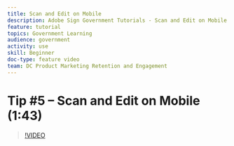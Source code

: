 ```yaml
---
title: Scan and Edit on Mobile
description: Adobe Sign Government Tutorials - Scan and Edit on Mobile
feature: tutorial
topics: Government Learning
audience: government
activity: use
skill: Beginner
doc-type: feature video
team: DC Product Marketing Retention and Engagement
---
```


# Tip #5 – Scan and Edit on Mobile (1:43)

>[!VIDEO](https://video.tv.adobe.com/v/34511)
